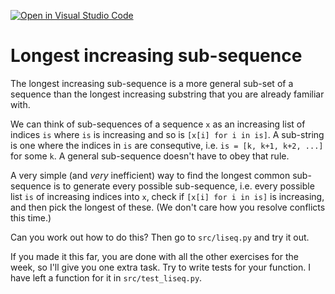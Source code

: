 [![Open in Visual Studio Code](https://classroom.github.com/assets/open-in-vscode-c66648af7eb3fe8bc4f294546bfd86ef473780cde1dea487d3c4ff354943c9ae.svg)](https://classroom.github.com/online_ide?assignment_repo_id=8447713&assignment_repo_type=AssignmentRepo)
# Longest increasing sub-sequence

The longest increasing sub-sequence is a more general sub-set of a sequence than the longest increasing substring that you are already familiar with.

We can think of sub-sequences of a sequence `x` as an increasing list of indices `is` where `is` is increasing and so is `[x[i] for i in is]`. A sub-string is one where the indices in `is` are consequtive, i.e. `is = [k, k+1, k+2, ...]` for some `k`. A general sub-sequence doesn't have to obey that rule.

A very simple (and *very* inefficient) way to find the longest common sub-sequence is to generate every possible sub-sequence, i.e. every possible list `is` of increasing indices into `x`, check if `[x[i] for i in is]` is increasing, and then pick the longest of these. (We don't care how you resolve conflicts this time.)

Can you work out how to do this? Then go to `src/liseq.py` and try it out.

If you made it this far, you are done with all the other exercises for the week, so I'll give you one extra task. Try to write tests for your function. I have left a function for it in `src/test_liseq.py`.
